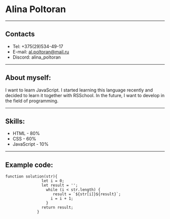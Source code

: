 # Alina Poltoran
*****
## Contacts
* Tel: +375(29)534-49-17
* E-mail: al.poltoran@mail.ru
* Discord: alina_poltoran
*****
## About myself:
I want to learn JavaScript. I started learning this language recently and decided to learn it together with RSSchool. In the future, I want to develop in the field of programming.
*****
## Skills:
* HTML - 80%
* CSS - 60%
* JavaScript - 10%
*****
## Example code:
```
function solution(str){
                let i = 0;                
                let result = '';
                  while (i < str.length) {
                     result = `${str[i]}${result}`;
                    i = i + 1;
                  }
                return result;
              }
```